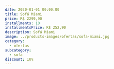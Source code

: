 ```yaml
---
date: 2020-01-01 00:00:00
title: Sofá Miami
price: R$ 2299,90
installments: 10
installmentsPrice: R$ 252,90
description: Sofá Miami
image: ../products-images/ofertas/sofa-miami.jpg
category:
  - ofertas
subcategory:
  - sofa
discount: 10%
---
```

